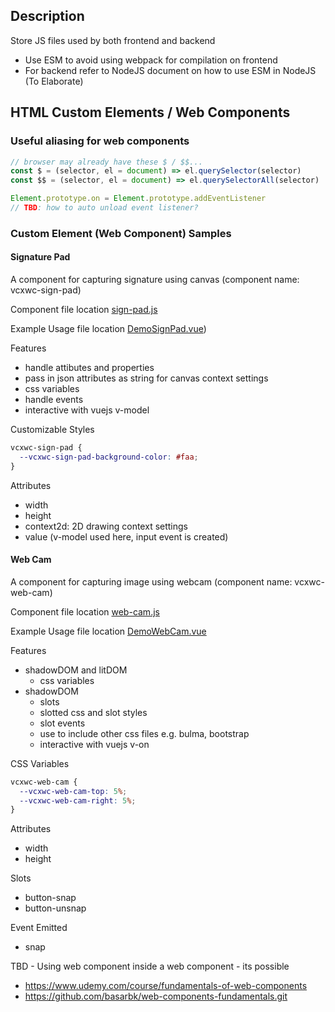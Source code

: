## Description

Store JS files used by both frontend and backend

- Use ESM to avoid using webpack for compilation on frontend
- For backend refer to NodeJS document on how to use ESM in NodeJS (To Elaborate)


## HTML Custom Elements / Web Components

### Useful aliasing for web components



```js
// browser may already have these $ / $$...
const $ = (selector, el = document) => el.querySelector(selector)
const $$ = (selector, el = document) => el.querySelectorAll(selector)

Element.prototype.on = Element.prototype.addEventListener
// TBD: how to auto unload event listener?
```


### Custom Element (Web Component) Samples

#### Signature Pad

A component for capturing signature using canvas (component name: vcxwc-sign-pad)

Component file location [sign-pad.js](sign-pad.js)

Example Usage file location [DemoSignPad.vue](https://github.com/ais-one/vue-antd-template/blob/develop/src/apps/web-template/views/Demo/DemoSignPad.vue))

Features
- handle attibutes and properties
- pass in json attributes as string for canvas context settings
- css variables
- handle events
- interactive with vuejs v-model

Customizable Styles

```css
vcxwc-sign-pad {
  --vcxwc-sign-pad-background-color: #faa;
}
```

Attributes
- width
- height
- context2d: 2D drawing context settings
- value (v-model used here, input event is created)

#### Web Cam

A component for capturing image using webcam (component name: vcxwc-web-cam)

Component file location [web-cam.js](web-cam.js)

Example Usage file location [DemoWebCam.vue](https://github.com/ais-one/vue-antd-template/blob/develop/src/apps/web-template/views/Demo/DemoWebCam.vue)

Features
- shadowDOM and litDOM
  - css variables
- shadowDOM
  - slots
  - slotted css and slot styles
  - slot events
  - use <link> to include other css files e.g. bulma, bootstrap
  - interactive with vuejs v-on

CSS Variables

```css
vcxwc-web-cam {
  --vcxwc-web-cam-top: 5%;
  --vcxwc-web-cam-right: 5%;
}
```

Attributes
- width
- height

Slots
- button-snap
- button-unsnap

Event Emitted
- snap


TBD - Using web component inside a web component - its possible

- https://www.udemy.com/course/fundamentals-of-web-components
- https://github.com/basarbk/web-components-fundamentals.git
